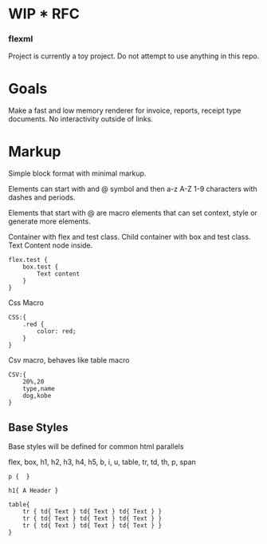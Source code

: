 # WIP * RFC
### flexml

Project is currently a toy project. Do not attempt to use anything in this repo.

# Goals

Make a fast and low memory renderer for invoice, reports, receipt type documents. No interactivity outside of links.

# Markup

Simple block format with minimal markup.

Elements can start with and @ symbol and then a-z A-Z 1-9 characters with dashes and periods.

Elements that start with @ are macro elements that can set context, style or generate more elements.

Container with flex and test class. Child container with box and test class. Text Content node inside.

```
flex.test {
    box.test {
        Text content
    }
}
```

Css Macro


```
CSS:{
    .red {
        color: red;
    }    
}
```

Csv macro, behaves like table macro
```
CSV:{
    20%,20
    type,name
    dog,kobe
}
```

## Base Styles

Base styles will be defined for common html parallels

flex, box, h1, h2, h3, h4, h5, b, i, u, table, tr, td, th, p, span

```
p {  }

h1{ A Header }

table{
    tr { td{ Text } td{ Text } td{ Text } }
    tr { td{ Text } td{ Text } td{ Text } }
    tr { td{ Text } td{ Text } td{ Text } }
}

```